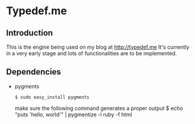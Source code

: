 # Typedef.me

## Introduction
This is the engine being used on my blog at http://typedef.me
It's currently in a very early stage and lots of functionalities are to be implemented.

## Dependencies

*   pygments

        $ sudo easy_install pygments

    make sure the following command generates a proper output
        $ echo "puts 'hello, world'" | pygmentize -l ruby -f html
